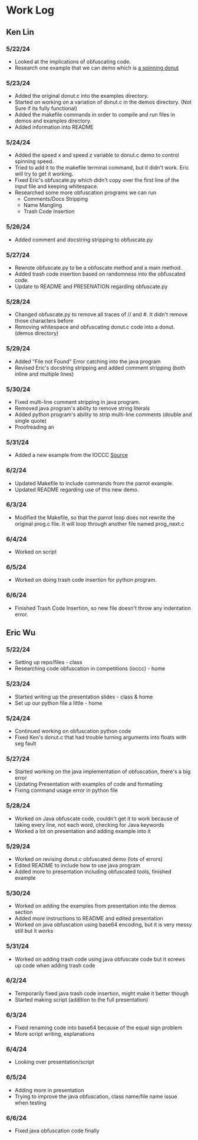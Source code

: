 # Work Log

## Ken Lin

### 5/22/24

- Looked at the implications of obfuscating code. 
- Research one example that we can demo which is [a spinning donut](https://www.a1k0n.net/2006/09/15/obfuscated-c-donut.html)

### 5/23/24

- Added the original donut.c into the examples directory. 
- Started on working on a variation of donut.c in the demos directory. (Not Sure if its fully functional)
- Added the makefile commands in order to compile and run files in demos and examples directory. 
- Added information into README

### 5/24/24

- Added the speed x and speed z variable to donut.c demo to control spinning speed. 
- Tried to add it to the makefile terminal command, but it didn't work. Eric will try to get it working. 
- Fixed Eric's obfuscate.py which didn't copy over the first line of the input file and keeping whitespace. 
- Researched some more obfuscation programs we can run
    - Comments/Docs Stripping
    - Name Mangling
    - Trash Code Insertion

### 5/26/24

- Added comment and docstring stripping to obfuscate.py

### 5/27/24

- Rewrote obfuscate.py to be a obfuscate method and a main method.
- Added trash code insertion based on randomness into the obfuscated code. 
- Update to README and PRESENATION regarding obfuscate.py

### 5/28/24

- Changed obfuscate.py to remove all traces of // and #. It didn't remove those characters before
- Removing whitespace and obfuscating donut.c code into a donut. (demos directory)

### 5/29/24

- Added "File not Found" Error catching into the java program
- Revised Eric's docstring stripping and added comment stripping (both inline and multiple lines)

### 5/30/24

- Fixed multi-line comment stripping in java program. 
- Removed java program's ability to remove string literals
- Added python program's ability to strip multi-line comments (double and single quote)
- Proofreading an

### 5/31/24

- Added a new example from the IOCCC [Source](https://www.ioccc.org/2018/endoh2/hint.html)

### 6/2/24

- Updated Makefile to include commands from the parrot example. 
- Updated README regarding use of this new demo. 

### 6/3/24

- Modified the Makefile, so that the parrot loop does not rewrite the original prog.c file. It will loop through another file named prog_next.c

### 6/4/24

- Worked on script

### 6/5/24

- Worked on doing trash code insertion for python program. 

### 6/6/24

- Finished Trash Code Insertion, so new file doesn't throw any indentation error. 

## Eric Wu

### 5/22/24

- Setting up repo/files - class
- Researching code obfuscation in competitions (ioccc) - home

### 5/23/24

- Started writing up the presentation slides - class & home
- Set up our python file a little - home

### 5/24/24

- Continued working on obfuscation python code 
- Fixed Ken's donut.c that had trouble turning arguments into floats with seg fault

### 5/27/24
- Started working on the java implementation of obfuscation, there's a big error
- Updating Presentation with examples of code and formatiing 
- Fixing command usage error in python file

### 5/28/24
- Worked on Java obfuscate code, couldn't get it to work because of taking every line, not each word, checking for Java keywords
- Worked a lot on presentation and adding example into it

### 5/29/24
- Worked on revising donut.c obfuscated demo (lots of errors)
- Edited README to include how to use java program
- Added more to presentation including obfuscated tools, finished example 

### 5/30/24
- Worked on adding the examples from presentation into the demos section
- Added more instructions to README and edited presentation
- Worked on java obfuscation using base64 encoding, but it is very messy still but it works

### 5/31/24 
- Worked on adding trash code using java obfuscate code but it screws up code when adding trash code

### 6/2/24 
- Temporarily fixed java trash code insertion, might make it better though
- Started making script (addition to the full presentation) 

### 6/3/24
- Fixed renaming code into base64 because of the equal sign problem
- More script writing, explanations

### 6/4/24

- Looking over presentation/script

### 6/5/24 

- Adding more in presentation
- Trying to improve the java obfuscation, class name/file name issue when testing 

### 6/6/24

- Fixed java obfuscation code finally

